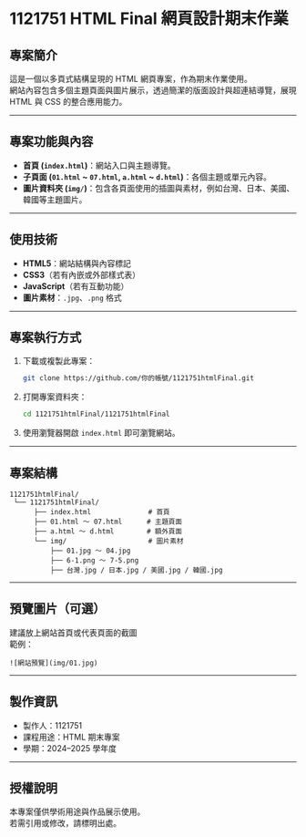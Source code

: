 # 1121751 HTML Final 網頁設計期末作業

## 專案簡介
這是一個以多頁式結構呈現的 HTML 網頁專案，作為期末作業使用。  
網站內容包含多個主題頁面與圖片展示，透過簡潔的版面設計與超連結導覽，展現 HTML 與 CSS 的整合應用能力。

---

## 專案功能與內容
- **首頁 (`index.html`)**：網站入口與主題導覽。  
- **子頁面 (`01.html` ~ `07.html`, `a.html` ~ `d.html`)**：各個主題或單元內容。  
- **圖片資料夾 (`img/`)**：包含各頁面使用的插圖與素材，例如台灣、日本、美國、韓國等主題圖片。  

---

## 使用技術
- **HTML5**：網站結構與內容標記  
- **CSS3**（若有內嵌或外部樣式表）  
- **JavaScript**（若有互動功能）  
- **圖片素材**：`.jpg`、`.png` 格式  

---

## 專案執行方式
1. 下載或複製此專案：
   ```bash
   git clone https://github.com/你的帳號/1121751htmlFinal.git
   ```
2. 打開專案資料夾：
   ```bash
   cd 1121751htmlFinal/1121751htmlFinal
   ```
3. 使用瀏覽器開啟 `index.html` 即可瀏覽網站。  

---

## 專案結構
```
1121751htmlFinal/
 └── 1121751htmlFinal/
      ├── index.html              # 首頁
      ├── 01.html ～ 07.html      # 主題頁面
      ├── a.html ～ d.html        # 額外頁面
      └── img/                    # 圖片素材
          ├── 01.jpg ～ 04.jpg
          ├── 6-1.png ～ 7-5.png
          ├── 台灣.jpg / 日本.jpg / 美國.jpg / 韓國.jpg
```

---

## 預覽圖片（可選）
建議放上網站首頁或代表頁面的截圖  
範例：
```
![網站預覽](img/01.jpg)
```

---

## 製作資訊
- 製作人：1121751  
- 課程用途：HTML 期末專案  
- 學期：2024–2025 學年度  

---

## 授權說明
本專案僅供學術用途與作品展示使用。  
若需引用或修改，請標明出處。


